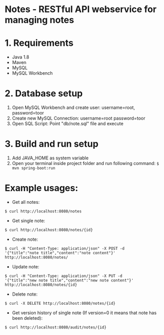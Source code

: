 # Notes - RESTful API webservice for managing notes
# 1. Requirements
- Java 1.8
- Maven
- MySQL
- MySQL Workbench
# 2. Database setup
1. Open MySQL Workbench and create user: username=root, password=toor
2. Create new MySQL Connection: username=root password=toor
3. Open SQL Script: Point "db/note.sql" file and execute
# 3. Build and run setup
1. Add JAVA_HOME as system variable
2. Open your terminal inside project folder and run following command: ```$ mvn spring-boot:run```
# Example usages:
- Get all notes:
```
$ curl http://localhost:8080/notes
```
- Get single note:
```
$ curl http://localhost:8080/notes/{id}
```
- Create note:
```
$ curl -H "Content-Type: application/json" -X POST -d 
'{"title":"note title","content":"note content"}' http://localhost:8080/notes/
```
- Update note:
```
$ curl -H "Content-Type: application/json" -X PUT -d 
'{"title":"new note title","content":"new note content"}' http://localhost:8080/notes/{id}
```
- Delete note:
```
$ curl -X DELETE http://localhost:8080/notes/{id}
```
- Get version history of single note (If version=0 it means that note has been deleted):
```
$ curl http://localhost:8080/audit/notes/{id}
```